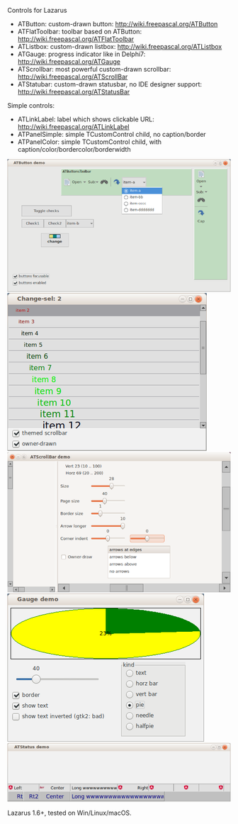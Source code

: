 Controls for Lazarus 

* ATButton: custom-drawn button: http://wiki.freepascal.org/ATButton
* ATFlatToolbar: toolbar based on ATButton: http://wiki.freepascal.org/ATFlatToolbar
* ATListbox: custom-drawn listbox: http://wiki.freepascal.org/ATListbox
* ATGauge: progress indicator like in Delphi7: http://wiki.freepascal.org/ATGauge
* ATScrollbar: most powerful custom-drawn scrollbar: http://wiki.freepascal.org/ATScrollBar
* ATStatubar: custom-drawn statusbar, no IDE designer support: http://wiki.freepascal.org/ATStatusBar

Simple controls:

* ATLinkLabel: label which shows clickable URL: http://wiki.freepascal.org/ATLinkLabel
* ATPanelSimple: simple TCustomControl child, no caption/border
* ATPanelColor: simple TCustomControl child, with caption/color/bordercolor/borderwidth

![img](img/atbuttons.png?raw=true)
![img](img/atlistbox.png?raw=true)
![img](img/atscrollbar.png?raw=true)
![img](img/atgauge.png?raw=true)
![img](img/atstatusbar.png?raw=true)

Lazarus 1.6+, tested on Win/Linux/macOS.
